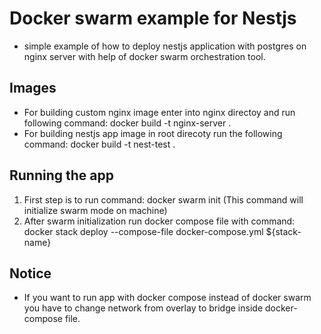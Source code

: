 # Docker swarm example for Nestjs

 - simple example of how to deploy nestjs application with postgres on nginx server with help of docker swarm orchestration tool.

## Images

 - For building custom nginx image enter into nginx directoy and run following command: docker build -t nginx-server .
 - For building nestjs app image in root direcoty run the following command: docker build -t nest-test .


## Running the app

 1. First step is to run command:  docker swarm init (This command will initialize swarm mode on machine)
 2. After swarm initialization run docker compose file with command: docker stack deploy --compose-file docker-compose.yml ${stack-name}

## Notice

 - If you want to run app with docker compose instead of docker swarm you have to change network from overlay to bridge inside docker-compose file.
